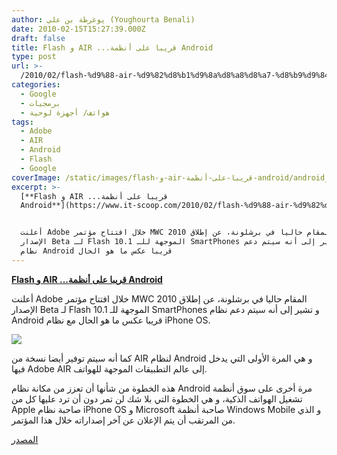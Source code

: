 ```yaml
---
author: يوغرطة بن علي (Youghourta Benali)
date: 2010-02-15T15:27:39.000Z
draft: false
title: Flash و AIR ...قريبا على أنظمة Android
type: post
url: >-
  /2010/02/flash-%d9%88-air-%d9%82%d8%b1%d9%8a%d8%a8%d8%a7-%d8%b9%d9%84%d9%89-%d8%a3%d9%86%d8%b8%d9%85%d8%a9-android/
categories:
  - Google
  - برمجيات
  - هواتف/ أجهزة لوحية
tags:
  - Adobe
  - AIR
  - Android
  - Flash
  - Google
coverImage: /static/images/flash-و-air-قريبا-على-أنظمة-android/android_flash.jpg
excerpt: >-
  [**Flash و AIR ...قريبا على أنظمة
  Android**](https://www.it-scoop.com/2010/02/flash-%d9%88-air-%d9%82%d8%b1%d9%8a%d8%a8%d8%a7-%d8%b9%d9%84%d9%89-%d8%a3%d9%86%d8%b8%d9%85%d8%a9-android/)


  أعلنت Adobe خلال افتتاح مؤتمر MWC 2010 المقام حاليا في برشلونة، عن إطلاق
  الإصدار Beta لـ Flash 10.1 الموجهة للـ SmartPhones و تشير إلى أنه سيتم دعم
  نظام Android قريبا عكس ما هو الحال
---
```

[**Flash و AIR ...قريبا على أنظمة Android**](https://www.it-scoop.com/2010/02/flash-%d9%88-air-%d9%82%d8%b1%d9%8a%d8%a8%d8%a7-%d8%b9%d9%84%d9%89-%d8%a3%d9%86%d8%b8%d9%85%d8%a9-android/)

أعلنت Adobe خلال افتتاح مؤتمر MWC 2010 المقام حاليا في برشلونة، عن إطلاق الإصدار Beta لـ Flash 10.1 الموجهة للـ SmartPhones و تشير إلى أنه سيتم دعم نظام Android قريبا عكس ما هو الحال مع نظام iPhone OS.

![](/static/images/flash-و-air-قريبا-على-أنظمة-android/android_flash.jpg)

كما أنه سيتم توفير أيضا نسخة من AIR لنظام Android و هي المرة الأولى التي يدخل فيها Adobe AIR إلى عالم التطبيقات الموجهة للهواتف.

هذه الخطوة من شأنها أن تعزز من مكانة نظام Android مرة أخرى على سوق أنظمة تشغيل الهواتف الذكية، و هي الخطوة التي بلا شك لن تمر دون أن ترد عليها كل من Apple صاحبة نظام iPhone OS و Microsoft صاحبة أنظمة Windows Mobile و الذي من المرتقب أن يتم الإعلان عن آخر إصداراته خلال هذا المؤتمر.

[المصدر](http://www.v3.co.uk/v3/news/2257867/adobe-reveals-air-smartphones)
